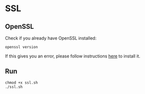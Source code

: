 # SSL

## OpenSSL

Check if you already have OpenSSL installed:

```shell
openssl version
```

If this gives you an error, please follow instructions [here](https://github.com/openssl/openssl) to install it.

## Run

```shell
chmod +x ssl.sh
./ssl.sh
```
